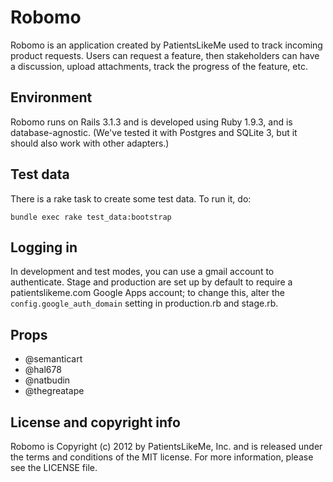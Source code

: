 Robomo
======

Robomo is an application created by PatientsLikeMe used to track incoming product requests. Users can request a feature, then stakeholders can have a discussion, upload attachments, track the progress of the feature, etc.

Environment
-----------
Robomo runs on Rails 3.1.3 and is developed using Ruby 1.9.3, and is database-agnostic.  (We've tested it with Postgres and SQLite 3, but it should also work with other adapters.)

Test data
---------
There is a rake task to create some test data.  To run it, do:

    bundle exec rake test_data:bootstrap

Logging in
----------
In development and test modes, you can use a gmail account to authenticate.  Stage and production are set up by default to require a patientslikeme.com Google Apps account; to change this, alter the `config.google_auth_domain` setting in production.rb and stage.rb.

Props
----------
* @semanticart
* @hal678
* @natbudin
* @thegreatape


License and copyright info
--------------------------
Robomo is Copyright (c) 2012 by PatientsLikeMe, Inc. and is released under the terms and conditions of the MIT license.  For more information, please see the LICENSE file.
